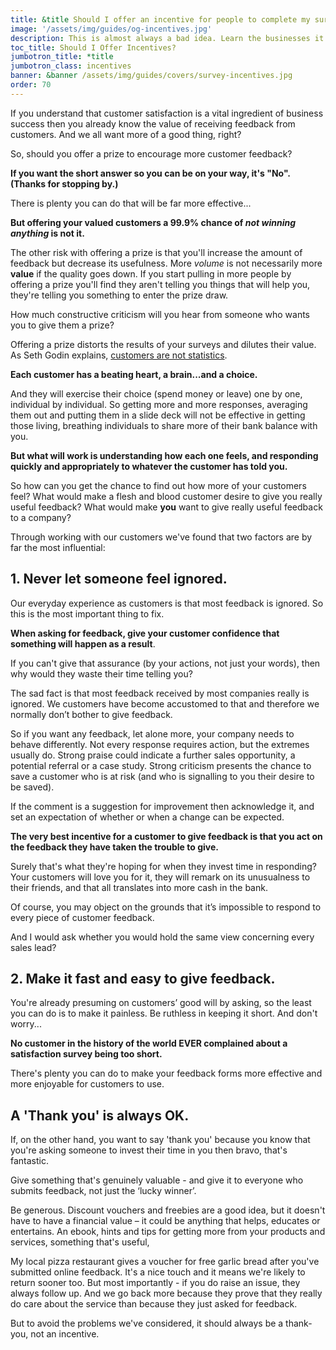 ```yaml
---
title: &title Should I offer an incentive for people to complete my survey?
image: '/assets/img/guides/og-incentives.jpg'
description: This is almost always a bad idea. Learn the businesses it does work for, and what you can do instead if you aren’t one of them.
toc_title: Should I Offer Incentives?
jumbotron_title: *title
jumbotron_class: incentives
banner: &banner /assets/img/guides/covers/survey-incentives.jpg
order: 70
---
```

If you understand that customer satisfaction is a vital ingredient of business
success then you already know the value of receiving feedback from customers.
And we all want more of a good thing, right?

So, should you offer a prize to encourage more customer feedback?

**If you want the short answer so you can be on your way, it's "No". (Thanks for
stopping by.)**

There is plenty you can do that will be far more effective...

**But offering your valued customers a 99.9% chance of _not winning anything_
is not it.**

The other risk with offering a prize is that you'll increase the amount of
feedback but decrease its usefulness. More *volume* is not necessarily more
**value** if the quality goes down. If you start pulling in more people by
offering a prize you'll find they aren't telling you things that will help you,
they're telling you something to enter the prize draw.

How much constructive criticism will you hear from someone who wants you to give
them a prize?

Offering a prize distorts the results of your surveys and dilutes their value.
As Seth Godin explains,
[customers are not statistics](https://seths.blog/2014/01/different-people-differently/).

**Each customer has a beating heart, a brain...and a choice.**

And they will exercise their choice (spend money or leave) one by one,
individual by individual. So getting more and more responses, averaging them out
and putting them in a slide deck will not be effective in getting those living,
breathing individuals to share more of their bank balance with you.

**But what will work is understanding how each one feels, and responding quickly
and appropriately to whatever the customer has told you.**

So how can you get the chance to find out how more of your customers feel? What
would make a flesh and blood customer desire to give you really useful feedback?
What would make **you** want to give really useful feedback to a company?

Through working with our customers we've found that two factors are by far the
most influential:

## 1. Never let someone feel ignored.
Our everyday experience as customers is that most feedback is ignored. So this
is the most important thing to fix.

**When asking for feedback, give your customer confidence that something will
happen as a result**.

If you can't give that assurance (by your actions, not just your words), then
why would they waste their time telling you?

The sad fact is that most feedback received by most companies really is ignored.
We customers have become accustomed to that and therefore we normally don’t
bother to give feedback.

So if you want any feedback, let alone more, your company needs to behave
differently. Not every response requires action, but the extremes usually do.
Strong praise could indicate a further sales opportunity, a potential referral
or a case study. Strong criticism presents the chance to save a customer who is
at risk (and who is signalling to you their desire to be saved).

If the comment is a suggestion for improvement then acknowledge it, and set an
expectation of whether or when a change can be expected.

**The very best incentive for a customer to give feedback is that you act on the
feedback they have taken the trouble to give.**

Surely that's what they're hoping for when they invest time in responding? Your
customers will love you for it, they will remark on its unusualness to their
friends, and that all translates into more cash in the bank.

Of course, you may object on the grounds that it’s impossible to respond to
every piece of customer feedback.

And I would ask whether you would hold the same view concerning every sales
lead?

## 2. Make it fast and easy to give feedback.
You're already presuming on customers’ good will by asking, so the least you can
do is to make it painless. Be ruthless in keeping it short. And don't worry...

**No customer in the history of the world EVER complained about a satisfaction
survey being too short.**

There's plenty you can do to make your feedback forms more effective and more
enjoyable for customers to use.

## A 'Thank you' is always OK.
If, on the other hand, you want to say 'thank you' because you know that you're
asking someone to invest their time in you then bravo, that's fantastic.

Give something that's genuinely valuable - and give it to everyone who submits
feedback, not just the ‘lucky winner’.

Be generous. Discount vouchers and freebies are a good idea, but it doesn't have
to have a financial value – it could be anything that helps, educates or
entertains. An ebook, hints and tips for getting more from your products and
services, something that's useful,

My local pizza restaurant gives a voucher for free garlic bread after you've
submitted online feedback. It's a nice touch and it means we're likely to return
sooner too. But most importantly - if you do raise an issue, they always follow
up. And we go back more because they prove that they really do care about the
service than because they just asked for feedback.

But to avoid the problems we've considered, it should always be a thank-you, not
an incentive.
